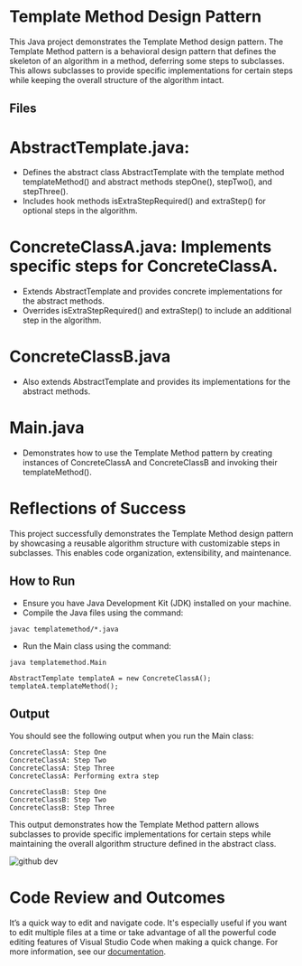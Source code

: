 # Template Method Design Pattern

This Java project demonstrates the Template Method design pattern. The Template Method pattern is a behavioral design pattern that defines the skeleton of an algorithm in a method, deferring some steps to subclasses. This allows subclasses to provide specific implementations for certain steps while keeping the overall structure of the algorithm intact.

## Files
# AbstractTemplate.java: 
* Defines the abstract class AbstractTemplate with the template method templateMethod() and abstract methods stepOne(), stepTwo(), and stepThree().
* Includes hook methods isExtraStepRequired() and extraStep() for optional steps in the algorithm.

# ConcreteClassA.java: Implements specific steps for ConcreteClassA.
* Extends AbstractTemplate and provides concrete implementations for the abstract methods.
* Overrides isExtraStepRequired() and extraStep() to include an additional step in the algorithm.
# ConcreteClassB.java
* Also extends AbstractTemplate and provides its implementations for the abstract methods.
# Main.java
* Demonstrates how to use the Template Method pattern by creating instances of ConcreteClassA and ConcreteClassB and invoking their templateMethod().

# Reflections of Success
This project successfully demonstrates the Template Method design pattern by showcasing a reusable algorithm structure with customizable steps in subclasses. This enables code organization, extensibility, and maintenance.

## How to Run
* Ensure you have Java Development Kit (JDK) installed on your machine.
* Compile the Java files using the command:
```
javac templatemethod/*.java
```

* Run the Main class using the command:
```
java templatemethod.Main
```

```
AbstractTemplate templateA = new ConcreteClassA();
templateA.templateMethod();
```

## Output
You should see the following output when you run the Main class:
```
ConcreteClassA: Step One
ConcreteClassA: Step Two
ConcreteClassA: Step Three
ConcreteClassA: Performing extra step

ConcreteClassB: Step One
ConcreteClassB: Step Two
ConcreteClassB: Step Three
```

This output demonstrates how the Template Method pattern allows subclasses to provide specific implementations for certain steps while maintaining the overall algorithm structure defined in the abstract class.

![github dev](https://user-images.githubusercontent.com/856858/130119109-4769f2d7-9027-4bc4-a38c-10f297499e8f.gif)

# Code Review and Outcomes
It’s a quick way to edit and navigate code. It's especially useful if you want to edit multiple files at a time or take advantage of all the powerful code editing features of Visual Studio Code when making a quick change. For more information, see our [documentation](https://github.co/codespaces-editor-help).
